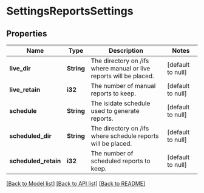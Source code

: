 # SettingsReportsSettings

## Properties
Name | Type | Description | Notes
------------ | ------------- | ------------- | -------------
**live_dir** | **String** | The directory on /ifs where manual or live reports will be placed. | [default to null]
**live_retain** | **i32** | The number of manual reports to keep. | [default to null]
**schedule** | **String** | The isidate schedule used to generate reports. | [default to null]
**scheduled_dir** | **String** | The directory on /ifs where schedule reports will be placed. | [default to null]
**scheduled_retain** | **i32** | The number of scheduled reports to keep. | [default to null]

[[Back to Model list]](../README.md#documentation-for-models) [[Back to API list]](../README.md#documentation-for-api-endpoints) [[Back to README]](../README.md)


